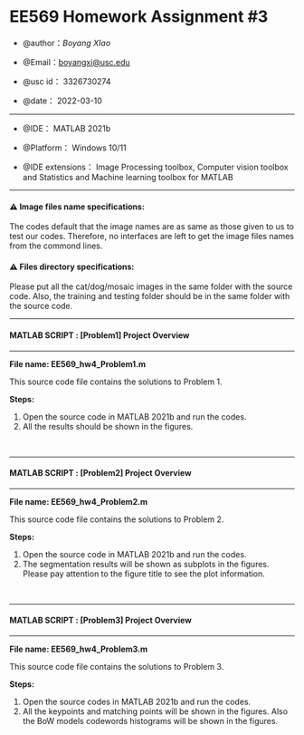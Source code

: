   

# EE569 Homework Assignment #3

  

* @author：*Boyang XIao*

* @Email：[boyangxi@usc.edu](boyangxi@usc.edu)

* @usc id： 3326730274

* @date： 2022-03-10

***

* @IDE： MATLAB 2021b

* @Platform： Windows 10/11

* @IDE extensions： Image Processing toolbox, Computer vision toolbox and Statistics and Machine learning toolbox for MATLAB

***

  

#### :warning: Image files name specifications:
The codes default that the image names are as same as those given to us to test our codes. Therefore, no interfaces are left to get the image files names from the commond lines.

#### :warning: Files directory specifications:
Please put all the cat/dog/mosaic images in the same folder with the source code. Also, the training and testing folder should be in the same folder with the source code.
<br>

---

#### MATLAB SCRIPT : [Problem1] Project Overview

---

**File name: EE569_hw4_Problem1.m**

  

This source code file contains the solutions to Problem 1.

  

**Steps:**

<ol>
<li>Open the source code in MATLAB 2021b and run the codes.</li>
<li>All the results should be shown in the figures.</li>
</ol>
<br>

---


#### MATLAB SCRIPT : [Problem2] Project Overview

---

**File name: EE569_hw4_Problem2.m**

  

This source code file contains the solutions to Problem 2.

  

**Steps:**

<ol>
<li>Open the source code in MATLAB 2021b and run the codes.</li>
<li>The segmentation results will be shown as subplots in the figures. Please pay attention to the figure title to see the plot information.</li>
</ol>
<br>

---


#### MATLAB SCRIPT : [Problem3] Project Overview

---

**File name: EE569_hw4_Problem3.m**

  

This source code file contains the solutions to Problem 3.

  

**Steps:**

<ol>
<li>Open the source codes in MATLAB 2021b and run the codes.</li>
<li>All the keypoints and matching points will be shown in the figures. Also the BoW models codewords histograms will be shown in the figures.</li>
</ol>
<br>